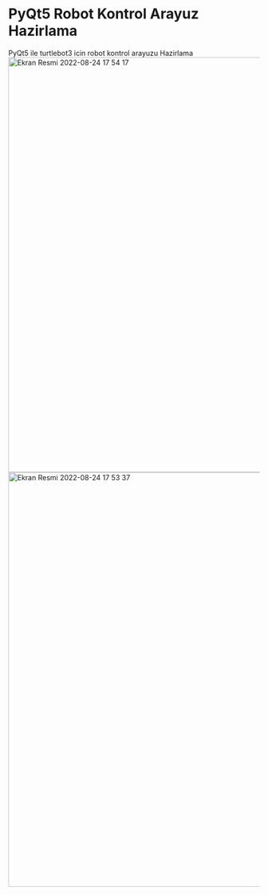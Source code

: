 # PyQt5 Robot Kontrol Arayuz Hazirlama
PyQt5 ile turtlebot3 icin robot kontrol arayuzu Hazirlama
<img width="831" alt="Ekran Resmi 2022-08-24 17 54 17" src="https://user-images.githubusercontent.com/94199721/186451542-e59e1f38-3695-4890-878d-544652d37ccf.png">
<img width="830" alt="Ekran Resmi 2022-08-24 17 53 37" src="https://user-images.githubusercontent.com/94199721/186451619-13a30616-3236-4c09-bc71-46e93725b284.png">
